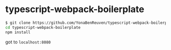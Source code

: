 # typescript-webpack-boilerplate

```bash
$ git clone https://github.com/YonaBenReuven/typescript-webpack-boilerplate.git
cd typescript-webpack-boilerplate
npm install
```
got to `localhost:8080`
